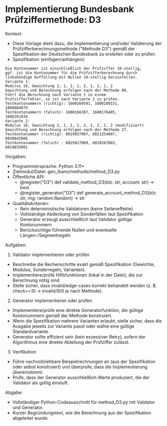 # Implementierung Bundesbank Prüfziffermethode: D3

Kontext:
- Diese Vorlage dient dazu, die Implementierung und/oder Validierung der Prüfzifferberechnungsmethode ("Methode D3") gemäß der Spezifikation der Deutschen Bundesbank zu erstellen oder zu prüfen.
- Spezifikation (einfügen/anhängen):

```Text
Die Kontonummer ist einschließlich der Prüfziffer 10-stellig,
ggf. ist die Kontonummer für die Prüfzifferberechnung durch
linksbündige Auffüllung mit Nullen 10-stellig darzustellen.
Variante 1:
Modulus 10, Gewichtung 2, 1, 2, 1, 2, 1, 2, 1, 2
Gewichtung und Berechnung erfolgen nach der Methode 00.
Führt die Berechnung nach Variante 1 zu einem
Prüfzifferfehler, so ist nach Variante 2 zu prüfen.
Testkontonummern (richtig): 1600169591, 1600189151,
1800084079
Testkontonummern (falsch): 1600166307, 1600176485,
1600201934
Variante 2:
Modulus 10, Gewichtung 2, 1, 2, 1, 2, 1, 2, 1, 2 (modifiziert)
Gewichtung und Berechnung erfolgen nach der Methode 27.
Testkontonummer (richtig): 6019937007, 6021354007,
6030642006
Testkontonummer (falsch) : 6025017009, 6028267003,
6019835001
```

Vorgaben:
- Programmiersprache: Python 3.11+
- Zielmodul/Datei: gen_ibans/methods/method_D3.py
- Öffentliche API:
  - @register("D3") def validate_method_D3(blz: str, account: str) -> bool
  - @register_generator("D3") def generate_account_method_D3(blz: str, rng: random.Random) -> str
- Qualitätskriterien:
  - Rein deterministische Validatoren (keine Seiteneffekte)
  - Vollständige Abdeckung von Sonderfällen laut Spezifikation
  - Generator erzeugt ausschließlich laut Validator gültige Kontonummern
  - Berücksichtige führende Nullen und eventuelle Längen-/Segmentregeln

Aufgaben:
1) Validator implementieren oder prüfen
- Beschreibe die Rechenschritte exakt gemäß Spezifikation (Gewichte, Modulus, Sonderregeln, Varianten).
- Implementiere/prüfe Hilfsfunktionen (lokal in der Datei), die zur Berechnung nötig sind.
- Stelle sicher, dass invalid/edge-cases korrekt behandelt werden (z. B. check==10 -> invalid/9/0 je nach Methode).

2) Generator implementieren oder prüfen
- Implementiere/prüfe eine direkte Generatorfunktion, die gültige Kontonummern gemäß der Methode konstruiert.
- Wenn die Spezifikation mehrere Varianten erlaubt, stelle sicher, dass die Ausgabe jeweils zur Variante passt oder wähle eine gültige Standardvariante.
- Generator sollte effizient sein (kein exzessiver Retry), sofern der Algorithmus eine direkte Ableitung der Prüfziffer zulässt.

3) Verifikation
- Führe nachvollziehbare Beispielrechnungen an (aus der Spezifikation oder selbst konstruiert) und überprüfe, dass die Implementierung übereinstimmt.
- Prüfe, dass der Generator ausschließlich Werte produziert, die der Validator als gültig einstuft.

Abgabe:
- Vollständiger Python-Codeausschnitt für method_D3.py mit Validator und Generator.
- Kurzer Begründungstext, wie die Berechnung aus der Spezifikation abgeleitet wurde.
